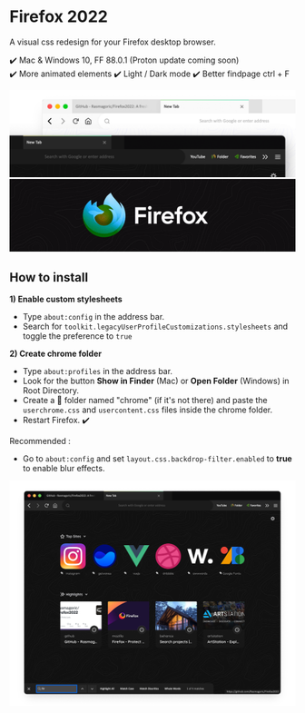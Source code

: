 # Firefox 2022
A visual css redesign for your Firefox desktop browser.

✔️ Mac & Windows 10, FF 88.0.1 (Proton update coming soon)\
✔️ More animated elements ✔️ Light / Dark mode ✔️ Better findpage ctrl + F

![Screenshot](preview.png)
![Alt Text](logo.gif)

## How to install

**1) Enable custom stylesheets**

- Type `about:config` in the address bar.
- Search for `toolkit.legacyUserProfileCustomizations.stylesheets` and toggle the preference to `true`  
  
**2) Create chrome folder**

- Type `about:profiles` in the address bar.
- Look for the button **Show in Finder** (Mac) or **Open Folder** (Windows) in Root Directory.
- Create a 📁 folder named "chrome" (if it's not there) and paste the `userchrome.css` and `usercontent.css` files inside the chrome folder.
- Restart Firefox. ✔️

Recommended :
- Go to `about:config` and set `layout.css.backdrop-filter.enabled` to **true** to enable blur effects.

![Screenshot](screenshot.png)
